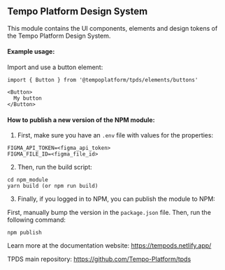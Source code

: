 ## Tempo Platform Design System

This module contains the UI components, elements and design tokens of the Tempo Platform Design System.

#### Example usage:

Import and use a button element:

```shell
import { Button } from '@tempoplatform/tpds/elements/buttons'

<Button>
  My button
</Button>
```

#### How to publish a new version of the NPM module:

1. First, make sure you have an `.env` file with values for the properties:

```shell
FIGMA_API_TOKEN=<figma_api_token>
FIGMA_FILE_ID=<figma_file_id>
```

2. Then, run the build script:

```shell
cd npm_module
yarn build (or npm run build)
```

3. Finally, if you logged in to NPM, you can publish the module to NPM:

First, manually bump the version in the `package.json` file.
Then, run the following command:

```shell
npm publish
```

Learn more at the documentation website: https://tempods.netlify.app/

TPDS main repository: https://github.com/Tempo-Platform/tpds
